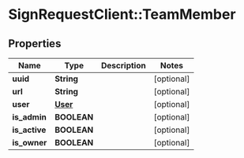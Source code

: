 # SignRequestClient::TeamMember

## Properties
Name | Type | Description | Notes
------------ | ------------- | ------------- | -------------
**uuid** | **String** |  | [optional] 
**url** | **String** |  | [optional] 
**user** | [**User**](User.md) |  | [optional] 
**is_admin** | **BOOLEAN** |  | [optional] 
**is_active** | **BOOLEAN** |  | [optional] 
**is_owner** | **BOOLEAN** |  | [optional] 


